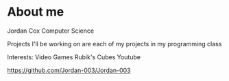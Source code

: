 # About me
Jordan Cox
Computer Science

Projects I'll be working on are each of my projects in my programming class

Interests:
Video Games
Rubik's Cubes
Youtube

https://github.com/Jordan-003/Jordan-003
